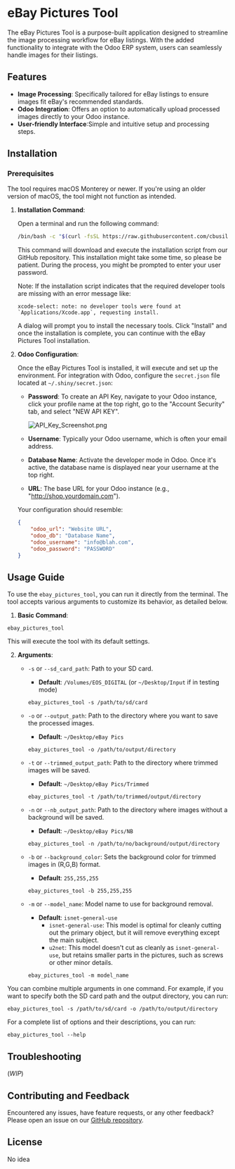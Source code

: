 # eBay Pictures Tool

The eBay Pictures Tool is a purpose-built application designed to streamline the image processing workflow for eBay listings. With
the added functionality to integrate with the Odoo ERP system, users can seamlessly handle images for their listings.

## Features

- **Image Processing**: Specifically tailored for eBay listings to ensure images fit eBay's recommended standards.
- **Odoo Integration**: Offers an option to automatically upload processed images directly to your Odoo instance.
- **User-friendly Interface**:Simple and intuitive setup and processing steps.

## Installation

### Prerequisites

The tool requires macOS Monterey or newer. If you're using an older version of macOS, the tool might not function as intended.

1. **Installation Command**:

   Open a terminal and run the following command:
   ```bash
   /bin/bash -c "$(curl -fsSL https://raw.githubusercontent.com/cbusillo/ebay_pictures_tool/main/installer.sh)"
   ```
   This command will download and execute the installation script from our GitHub repository.
   This installation might take some time, so please be patient. During the process, you might be prompted to enter your user
   password.

   Note: If the installation script indicates that the required developer tools are missing with an error message like:
   ```
   xcode-select: note: no developer tools were found at `Applications/Xcode.app`, requesting install.
   ```
   A dialog will prompt you to install the necessary tools. Click "Install" and once the installation is complete, you can continue
   with the eBay Pictures Tool installation.

2. **Odoo Configuration**:

   Once the eBay Pictures Tool is installed, it will execute and set up the environment. For integration with Odoo, configure
   the `secret.json` file located at `~/.shiny/secret.json`:

   - **Password**: To create an API Key, navigate to your Odoo instance, click your profile name at the top right, go to the "Account
     Security" tab, and select "NEW API KEY".

     ![API_Key_Screenshot.png](images/API_Key_Screenshot.png)

   - **Username**: Typically your Odoo username, which is often your email address.
   - **Database Name**: Activate the developer mode in Odoo. Once it's active, the database name is displayed near your username at
     the top right.
   - **URL**: The base URL for your Odoo instance (e.g., "http://shop.yourdomain.com").

   Your configuration should resemble:
   ```json
   {
       "odoo_url": "Website URL",
       "odoo_db": "Database Name",
       "odoo_username": "info@blah.com",
       "odoo_password": "PASSWORD"
   }
   ```

## Usage Guide

To use the `ebay_pictures_tool`, you can run it directly from the terminal. The tool accepts various arguments to customize its
behavior, as detailed below.

1. **Basic Command**:

```
ebay_pictures_tool
```

This will execute the tool with its default settings.

2. **Arguments**:

   - `-s` or `--sd_card_path`: Path to your SD card.
      - **Default**: `/Volumes/EOS_DIGITAL` (or `~/Desktop/Input` if in testing mode)
     ```
     ebay_pictures_tool -s /path/to/sd/card
     ```

   - `-o` or `--output_path`: Path to the directory where you want to save the processed images.
      - **Default**: `~/Desktop/eBay Pics`
     ```
     ebay_pictures_tool -o /path/to/output/directory
     ```

   - `-t` or `--trimmed_output_path`: Path to the directory where trimmed images will be saved.
      - **Default**: `~/Desktop/eBay Pics/Trimmed`
     ```
     ebay_pictures_tool -t /path/to/trimmed/output/directory
     ```

   - `-n` or `--nb_output_path`: Path to the directory where images without a background will be saved.
      - **Default**: `~/Desktop/eBay Pics/NB`
     ```
     ebay_pictures_tool -n /path/to/no/background/output/directory
     ```

   - `-b` or `--background_color`: Sets the background color for trimmed images in (R,G,B) format.
      - **Default**: `255,255,255`
     ```
     ebay_pictures_tool -b 255,255,255
     ```

   - `-m` or `--model_name`: Model name to use for background removal.
      - **Default**: `isnet-general-use`
         - `isnet-general-use`: This model is optimal for cleanly cutting out the primary object, but it will remove everything
           except the main subject.
         - `u2net`: This model doesn't cut as cleanly as `isnet-general-use`, but retains smaller parts in the pictures, such as
           screws or other minor details.
     ```
     ebay_pictures_tool -m model_name
     ```

You can combine multiple arguments in one command. For example, if you want to specify both the SD card path and the output
directory, you can run:

```
ebay_pictures_tool -s /path/to/sd/card -o /path/to/output/directory
```

For a complete list of options and their descriptions, you can run:

```
ebay_pictures_tool --help
```

## Troubleshooting

(*WIP*)

## Contributing and Feedback

Encountered any issues, have feature requests, or any other feedback? Please open an issue on
our [GitHub repository](https://github.com/cbusillo/ebay_pictures_tool).

## License

No idea

